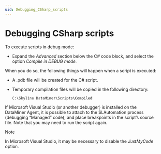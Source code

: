 ```yaml
---
uid: Debugging_CSharp_scripts
---
```


# Debugging CSharp scripts

To execute scripts in debug mode:

- Expand the *Advanced* section below the C# code block, and select the option *Compile in DEBUG mode*.

When you do so, the following things will happen when a script is executed:

- A .pdb file will be created for the C# script.

- Temporary compilation files will be copied in the following directory:

    `C:\Skyline DataMiner\Scripts\Compiled`

If Microsoft Visual Studio (or another debugger) is installed on the DataMiner Agent, it is possible to attach to the SLAutomation process (debugging “Managed” code), and place breakpoints in the script’s source file. Note that you may need to run the script again.

> [!NOTE]
> In Microsoft Visual Studio, it may be necessary to disable the *JustMyCode* option.
